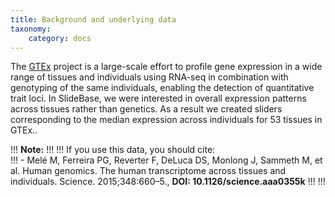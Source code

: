 ```yaml
---
title: Background and underlying data
taxonomy:
    category: docs
---
```

The [GTEx](http://www.gtexportal.org/)  project is a large-scale effort to profile gene expression in a wide range of tissues and individuals using RNA-seq in combination with genotyping of the same individuals, enabling the detection of quantitative trait loci. In SlideBase, we were interested in overall expression patterns across tissues rather than genetics. As a result we created sliders corresponding to the median expression across individuals for 53 tissues in GTEx.. 

!!! <i class="fa fa-exclamation-circle"></i> **Note:**
!!!
!!! If you use this data, you should cite:   
!!! -  Melé M, Ferreira PG, Reverter F, DeLuca DS, Monlong J, Sammeth M, et al. Human genomics. The human transcriptome across tissues and individuals. Science. 2015;348:660–5., **DOI: 10.1126/science.aaa0355k**
!!!
!!! 